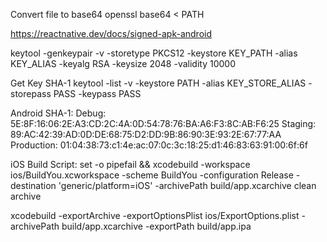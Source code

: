 Convert file to base64
openssl base64 < PATH

https://reactnative.dev/docs/signed-apk-android

keytool -genkeypair -v -storetype PKCS12 -keystore KEY_PATH -alias KEY_ALIAS -keyalg RSA -keysize 2048 -validity 10000

Get Key SHA-1
keytool -list -v -keystore PATH -alias KEY_STORE_ALIAS -storepass PASS -keypass PASS

Android SHA-1:
Debug: 5E:8F:16:06:2E:A3:CD:2C:4A:0D:54:78:76:BA:A6:F3:8C:AB:F6:25
Staging: 89:AC:42:39:AD:0D:DE:68:75:D2:DD:9B:86:90:3E:93:2E:67:77:AA
Production: 01:04:38:73:c1:4e:ac:07:0c:3c:18:25:d1:46:83:63:91:00:6f:6f

iOS Build Script:
set -o pipefail && xcodebuild -workspace ios/BuildYou.xcworkspace -scheme BuildYou -configuration Release -destination 'generic/platform=iOS' -archivePath build/app.xcarchive clean archive

xcodebuild -exportArchive -exportOptionsPlist ios/ExportOptions.plist -archivePath build/app.xcarchive -exportPath build/app.ipa
